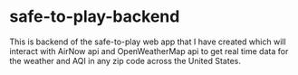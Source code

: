 # safe-to-play-backend
This is backend of the safe-to-play web app that I have created which will interact with AirNow api and OpenWeatherMap api to get real time data for the weather and AQI in any zip code across the United States.

